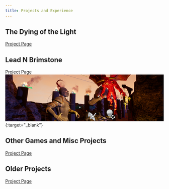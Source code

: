 ```yaml
---
title: Projects and Experience
---
```



## The Dying of the Light 
[Project Page](/projects/DyingOfTheLight) 

## Lead N Brimstone 
[Project Page](/projects/LeadNBrimstone) 
[![Lead N Brimstone Preview Picture](/assets/img/LnBCover.PNG)](/projects/LeadNBrimstone){:target="_blank"} 


## Other Games and Misc Projects 
[Project Page](/projects/GameJamMisc) 

## Older Projects 
[Project Page](/projects/OldProjects) 